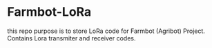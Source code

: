 # Farmbot-LoRa
this repo purpose is to store LoRa code for Farmbot (Agribot) Project. Contains Lora transmiter and receiver codes.
